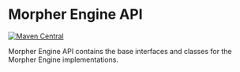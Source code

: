 # Morpher Engine API

[![Maven Central](https://maven-badges.herokuapp.com/maven-central/com.github.szgabsz91/morpher-engine-api/badge.svg)](https://maven-badges.herokuapp.com/maven-central/com.github.szgabsz91/morpher-engine-api)

Morpher Engine API contains the base interfaces and classes for the Morpher Engine implementations.
